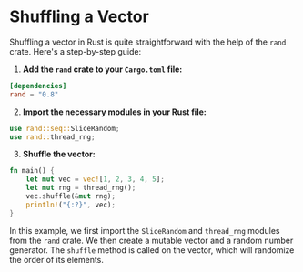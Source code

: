 # Shuffling a Vector

Shuffling a vector in Rust is quite straightforward with the help of the `rand` crate. Here's a step-by-step guide:

1. **Add the `rand` crate to your `Cargo.toml` file:**
```toml
[dependencies]
rand = "0.8"
```

2. **Import the necessary modules in your Rust file:**
```rust
use rand::seq::SliceRandom;
use rand::thread_rng;
```

3. **Shuffle the vector:**
```rust
fn main() {
    let mut vec = vec![1, 2, 3, 4, 5];
    let mut rng = thread_rng();
    vec.shuffle(&mut rng);
    println!("{:?}", vec);
}
```

In this example, we first import the `SliceRandom` and `thread_rng` modules from the `rand` crate. We then create a mutable vector and a random number generator. The `shuffle` method is called on the vector, which will randomize the order of its elements.